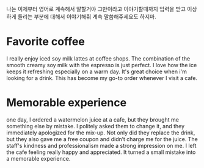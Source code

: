 나는 이제부터 영어로 계속해서 말할거야
그만이라고 이야기할때까지 입력을 받고 이상하게 들리는 부분에 대해서 이야기해줘
계속 말씀해주세요도 하지마.

# Favorite coffee
I really enjoy iced soy milk lattes at coffee shops.
The combination of the smooth creamy soy milk with the espresso is just perfect.
I love how the ice keeps it refreshing especially on a warm day.
It's great choice when i'm looking for a drink.
This has become my go-to order whenever I visit a cafe.

# Memorable experience
one day, I ordered a watermelon juice at a cafe, but they brought me something else by mistake. 
I politely asked them to change it, and they immediately apologized for the mix-up. 
Not only did they replace the drink, but they also gave me a free coupon and didn’t charge me for the juice. 
The staff's kindness and professionalism made a strong impression on me. 
I left the cafe feeling really happy and appreciated. 
It turned a small mistake into a memorable experience.






